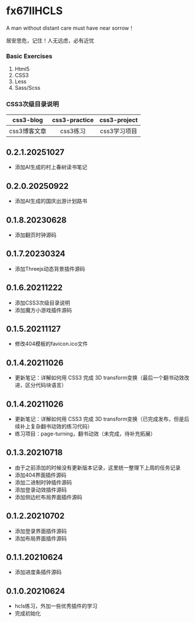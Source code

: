 # fx67llHCLS
A man without distant care must have near sorrow！

居安思危，记住！人无远虑，必有近忧


### Basic Exercises
1. Html5  
2. CSS3  
3. Less 
4. Sass/Scss  


### CSS3次级目录说明
|  css3-blog   | css3-practice  |  css3-project  |
|  :----:  |  :----:  |  :----:  |
|  css3博客文章  |  css3练习  |  css3学习项目  |


## 0.2.1.20251027  
* 添加AI生成的村上春树读书笔记    
    
## 0.2.0.20250922  
* 添加AI生成的国庆出游计划路书    

## 0.1.8.20230628
* 添加翻页时钟源码  

## 0.1.7.20230324
* 添加Threejs动态背景插件源码    

## 0.1.6.20211222
* 添加CSS3次级目录说明  
* 添加魔方小游戏插件源码  

## 0.1.5.20211127
* 修改404模板的favicon.ico文件  

## 0.1.4.20211026
* 更新笔记：详解如何用 CSS3 完成 3D transform变换（最后一个翻书动效改进，区分代码块语言）  

## 0.1.4.20211026
* 更新笔记：详解如何用 CSS3 完成 3D transform变换（已完成发布，但是后续补上复杂翻书动效的练习代码）  
* 练习项目：page-turning，翻书动效（未完成，待补充拓展）  

## 0.1.3.20210718  
* 由于之前添加的时候没有更新版本记录，这里统一整理下上周的任务记录  
* 添加404界面插件源码  
* 添加二进制时钟插件源码  
* 添加登录动效插件源码
* 添加侧边栏布局界面插件源码

## 0.1.2.20210702  
* 添加登录界面插件源码  
* 添加布局界面插件源码  

## 0.1.1.20210624  
* 添加进度条插件源码  

## 0.1.0.20210624  
* hcls练习，外加一些优秀插件的学习  
* 完成初始化  
